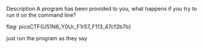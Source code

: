 Description
A program has been provided to you, what happens if you try to run it on the command line?

flag: picoCTF{U51N6_Y0Ur_F1r57_F113_47cf2b7b}

just run the program as they say
